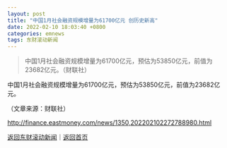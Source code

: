 ```yaml
---
layout: post
title: "中国1月社会融资规模增量为61700亿元 创历史新高"
date: 2022-02-10 18:03:40 +0800
categories: emnews
tags: 东财滚动新闻
---
```

> 中国1月社会融资规模增量为61700亿元，预估为53850亿元，前值为23682亿元。（财联社）

<p>中国1月社会融资规模增量为61700亿元，预估为53850亿元，前值为23682亿元。</p><p class="em_media">（文章来源：财联社）</p>

<http://finance.eastmoney.com/news/1350,202202102272788980.html>

[返回东财滚动新闻](//finews.withounder.com/emnews/)｜[返回首页](//finews.withounder.com/)